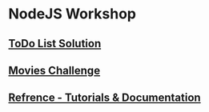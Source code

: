 # NodeJS Workshop

## [ToDo List Solution](todo-list)

## [Movies Challenge](movies-challenge)

## [Refrence - Tutorials & Documentation](Refrence)